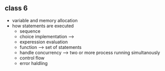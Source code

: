 ## class 6
 - variable and memory allocation
 - how statements are executed
    - sequence
    - choice implementation --> 
    - experession evaluation
    - function --> set of statements
    - handle concurrency --> two or more process running simultanously
    - control flow
    - error haldling


